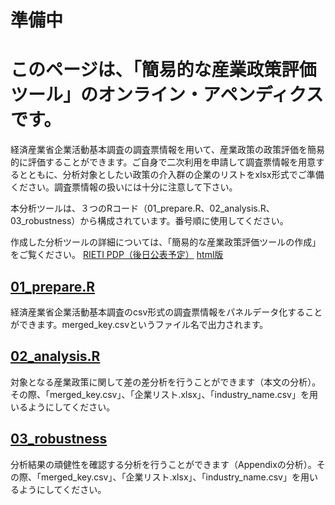# 準備中

# このページは、「簡易的な産業政策評価ツール」のオンライン・アペンディクスです。

経済産業省企業活動基本調査の調査票情報を用いて、産業政策の政策評価を簡易的に評価することができます。ご自身で二次利用を申請して調査票情報を用意するとともに、分析対象としたい政策の介入群の企業のリストをxlsx形式でご準備ください。調査票情報の扱いには十分に注意して下さい。

本分析ツールは、３つのRコード（01_prepare.R、02_analysis.R、03_robustness）から構成されています。番号順に使用してください。

作成した分析ツールの詳細については、「簡易的な産業政策評価ツールの作成」をご覧ください。
[RIETI PDP（後日公表予定）]()
[html版](https://yutaaa0811.github.io/Industrial-Policy-Analysis-Tool-test/)

## [01_prepare.R]()

経済産業省企業活動基本調査のcsv形式の調査票情報をパネルデータ化することができます。merged_key.csvというファイル名で出力されます。

## [02_analysis.R]()

対象となる産業政策に関して差の差分析を行うことができます（本文の分析）。その際、「merged_key.csv」、「企業リスト.xlsx」、「industry_name.csv」を用いるようにしてください。

## [03_robustness]()

分析結果の頑健性を確認する分析を行うことができます（Appendixの分析）。その際、「merged_key.csv」、「企業リスト.xlsx」、「industry_name.csv」を用いるようにしてください。

